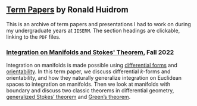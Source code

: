 ## [Term Papers](https://github.com/huidr/term-papers) by Ronald Huidrom

This is an archive of term papers and presentations I had to work on during my undergraduate years at `IISERM`. The section headings are clickable, linking to the `PDF` files.

### [Integration on Manifolds and Stokes' Theorem](), Fall 2022

Integration on manifolds is made possible using [differential forms](https://en.wikipedia.org/wiki/Differential_form) and [orientability](https://en.wikipedia.org/wiki/Orientability). In
this term paper, we discuss differential *k*-forms and orientability, and how they naturally
generalize integration on Euclidean spaces to integration on manifolds. Then we look at
manifolds with boundary and discuss two classic theorems in differential geometry, [generalized Stokes’
theorem](https://en.wikipedia.org/wiki/Generalized_Stokes_theorem) and [Green’s theorem](https://en.wikipedia.org/wiki/Green%27s_theorem).
